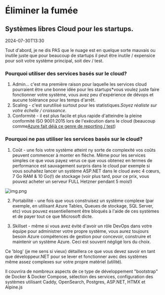# Éliminer la fumée

## Systèmes libres Cloud pour les startups.

<!--category-- Clearing the smoke, introduction -->
<datetime class="hidden">2024-07-30T13:30</datetime>

Tout d'abord, je ne dis PAS que le nuage est en quelque sorte mauvais ou inutile juste que pour beaucoup de startups il peut être inutile / expensice pour
soit votre système principal, soit dev / test.

### Pourquoi utiliser des services basés sur le cloud?

1. Admin... c'est ma première raison pour laquelle les services cloud pourraient être une bonne idée pour les startups*vous voulez juste faire fonctionner votre système, vous avez peu d'expérience de dévops et aucune tolérance pour les temps d'arrêt.
2. Scaling - c'est surutilisé surtout pour les statistiques.*Soyez réaliste sur votre échelle / croissance*.
3. Conformité - il est plus facile et plus rapide d'atteindre la pleine conformité ISO 9001:2015 lors de l'exécution dans le cloud (beaucoup comme[Azure fait déjà ce genre de reporting / test](https://learn.microsoft.com/en-us/azure/compliance/offerings/offering-iso-9001))

### Pourquoi ne pas utiliser les services basés sur le cloud?

1. Coût - une fois votre système atteint ny sorte de complexité vos coûts peuvent commencer à monter en flèche. Même pour les services simples ce que vous payez verus ce que vous obtenez en termes de performance est sauvagement surpris dans le cloud par exemple
   si vous souhaitez lancer un système ASP.NET dans le cloud avec 4 cœurs, 7 Go RAM & 10 Go(!) de stockage (voir plus tard, pour ce prix, vous pouvez acheter un serveur FULL Hetzner pendant 5 mois!)

![img.png](img.png?width=500&format=webp)

2. Portabilité - une fois que vous construisez un système complexe (par exemple, en utilisant Azure Tables, Queues de stockage, SQL Server, etc) vous pouvez essentiellement être bloqués à l'aide de ces systèmes et de payer tout ce que Microsoft dicte.

3. Skillset - même si vous avez évité d'avoir un rôle DevOps dans votre équipe pour administrer votre propre système, vous aurez toujours besoin Azure compétences de gestion pour concevoir, construire et maintenir un système Azure. Ceci est souvent négligé lors du choix.

Ce 'blog' (je me sens si vieux) détaillera ce que vous devez savoir en tant que développeur.NET pour se lever et fonctionner avec des systèmes même assez complexes sur votre propre matériel (utilité).

Il couvrira de nombreux aspects de ce type de développement "bootstrap" de Docker & Docker Compose, sélection des services, configuration des systèmes utilisant Caddy, OpenSearch, Postgres, ASP.NET, HTMX et Alpine.js